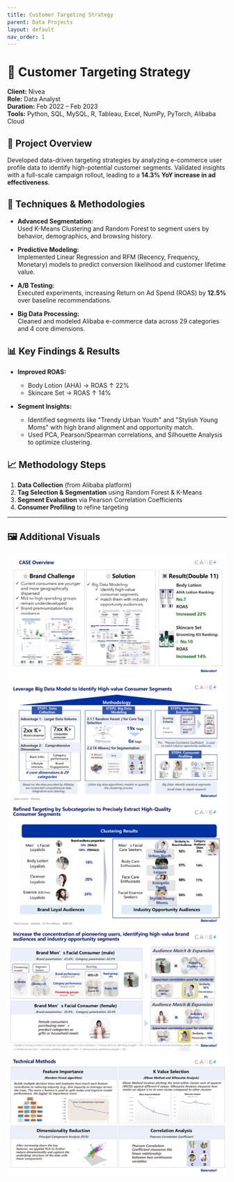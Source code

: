 ```yaml
---
title: Customer Targeting Strategy
parent: Data Projects
layout: default
nav_order: 1
---
```


# 🎯 Customer Targeting Strategy

**Client:** Nivea  
**Role:** Data Analyst  
**Duration:** Feb 2022 – Feb 2023  
**Tools:** Python, SQL, MySQL, R, Tableau, Excel, NumPy, PyTorch, Alibaba Cloud

## 📌 Project Overview

Developed data-driven targeting strategies by analyzing e-commerce user profile data to identify high-potential customer segments. Validated insights with a full-scale campaign rollout, leading to a **14.3% YoY increase in ad effectiveness**.

## 🧠 Techniques & Methodologies

- **Advanced Segmentation:**  
  Used K-Means Clustering and Random Forest to segment users by behavior, demographics, and browsing history.

- **Predictive Modeling:**  
  Implemented Linear Regression and RFM (Recency, Frequency, Monetary) models to predict conversion likelihood and customer lifetime value.

- **A/B Testing:**  
  Executed experiments, increasing Return on Ad Spend (ROAS) by **12.5%** over baseline recommendations.

- **Big Data Processing:**  
  Cleaned and modeled Alibaba e-commerce data across 29 categories and 4 core dimensions.

## 📊 Key Findings & Results

- **Improved ROAS:**
    - Body Lotion (AHA) → ROAS ↑ 22%
    - Skincare Set → ROAS ↑ 14%

- **Segment Insights:**
    - Identified segments like "Trendy Urban Youth" and "Stylish Young Moms" with high brand alignment and opportunity match.
    - Used PCA, Pearson/Spearman correlations, and Silhouette Analysis to optimize clustering.

## 📈 Methodology Steps

1. **Data Collection** (from Alibaba platform)
2. **Tag Selection & Segmentation** using Random Forest & K-Means
3. **Segment Evaluation** via Pearson Correlation Coefficients
4. **Consumer Profiling** to refine targeting

---

## 🖼️ Additional Visuals
![Slide 1](/assets/images/Data2-1.png)
![Slide 2](/assets/images/Data2-2.png)
![Slide 3](/assets/images/Data2-3.png)
![Slide 4](/assets/images/Data2-4.png)
![Slide 5](/assets/images/Data2-5.png)